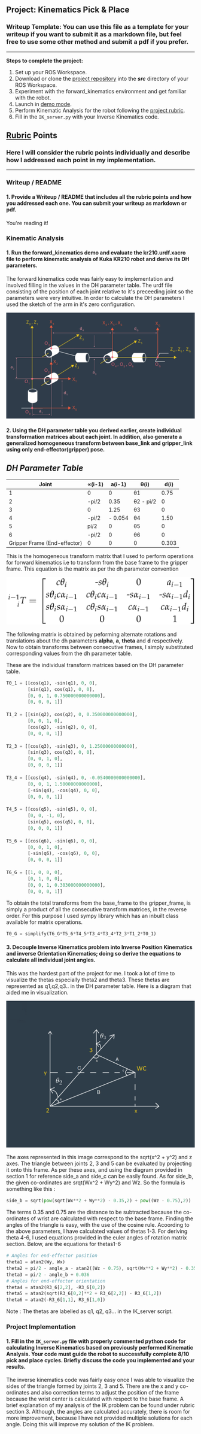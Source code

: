 ## Project: Kinematics Pick & Place
### Writeup Template: You can use this file as a template for your writeup if you want to submit it as a markdown file, but feel free to use some other method and submit a pdf if you prefer.

---


**Steps to complete the project:**  


1. Set up your ROS Workspace.
2. Download or clone the [project repository](https://github.com/udacity/RoboND-Kinematics-Project) into the ***src*** directory of your ROS Workspace.  
3. Experiment with the forward_kinematics environment and get familiar with the robot.
4. Launch in [demo mode](https://classroom.udacity.com/nanodegrees/nd209/parts/7b2fd2d7-e181-401e-977a-6158c77bf816/modules/8855de3f-2897-46c3-a805-628b5ecf045b/lessons/91d017b1-4493-4522-ad52-04a74a01094c/concepts/ae64bb91-e8c4-44c9-adbe-798e8f688193).
5. Perform Kinematic Analysis for the robot following the [project rubric](https://review.udacity.com/#!/rubrics/972/view).
6. Fill in the `IK_server.py` with your Inverse Kinematics code.


[//]: # (Image References)

[image1]: ./images/zero_config.png
[image2]: ./images/walthrough_diagram.png
[image3]: ./images/matrix.png

## [Rubric](https://review.udacity.com/#!/rubrics/972/view) Points
### Here I will consider the rubric points individually and describe how I addressed each point in my implementation.  

---
### Writeup / README

#### 1. Provide a Writeup / README that includes all the rubric points and how you addressed each one.  You can submit your writeup as markdown or pdf.  

You're reading it!

### Kinematic Analysis
#### 1. Run the forward_kinematics demo and evaluate the kr210.urdf.xacro file to perform kinematic analysis of Kuka KR210 robot and derive its DH parameters.

The forward kinematics code was fairly easy to implementation and involved filling in the values in the DH parameter table. The urdf file consisting of the position of each joint relative to it's preceeding joint so the parameters were very intuitive.
In order to calculate the DH parameters I used the sketch of the arm in it's zero configuration.

![alt text][image1]



#### 2. Using the DH parameter table you derived earlier, create individual transformation matrices about each joint. In addition, also generate a generalized homogeneous transform between base_link and gripper_link using only end-effector(gripper) pose.

***DH Parameter Table***
---

| Joint  | ∝(i-1) | a(i-1) | θ(i) | d(i)  |
|---|---|---|---|---|
| 1  | 0 | 0 | θ1  | 0.75  |
| 2 | -pi/2 | 0.35 | θ2 - pi/2 | 0  |
| 3 | 0 | 1.25 |  θ3  | 0 |
| 4 | -pi/2 | - 0.054  | θ4  | 1.50  |
| 5 | pi/2   |  0 | θ5  | 0 |
| 6 | -pi/2  |  0|  θ6 | 0  |
| Gripper Frame (End-effector) | 0 | 0 | 0  | 0.303  |

This is the homogeneous transform matrix that I used to perform operations for forward kinematics i.e to transform from the base frame to the gripper frame. This equation is the matrix as per the dh parameter convention

![alt text][image3]

The following matrix is obtained by peforming alternate rotations and translations about the dh parameters **alpha**, **a**, **theta** and **d** respectively. Now to obtain transforms between consecutive frames, I simply substituted corresponding values from the dh parameter table.

These are the individual transform matrices based on the DH parameter table.

```python
T0_1 = [[cos(q1), -sin(q1), 0, 0],
        [sin(q1), cos(q1), 0, 0],
        [0, 0, 1, 0.750000000000000],
        [0, 0, 0, 1]]

T1_2 = [[sin(q2), cos(q2), 0, 0.350000000000000],
        [0, 0, 1, 0],
        [cos(q2), -sin(q2), 0, 0],
        [0, 0, 0, 1]]

T2_3 = [[cos(q3), -sin(q3), 0, 1.25000000000000],
        [sin(q3), cos(q3), 0, 0],
        [0, 0, 1, 0],
        [0, 0, 0, 1]]

T3_4 = [[cos(q4), -sin(q4), 0, -0.0540000000000000],
        [0, 0, 1, 1.50000000000000],
        [-sin(q4), -cos(q4), 0, 0],
        [0, 0, 0, 1]]

T4_5 = [[cos(q5), -sin(q5), 0, 0],
        [0, 0, -1, 0],
        [sin(q5), cos(q5), 0, 0],
        [0, 0, 0, 1]]

T5_6 = [[cos(q6), -sin(q6), 0, 0],
        [0, 0, 1, 0],
        [-sin(q6), -cos(q6), 0, 0],
        [0, 0, 0, 1]]

T6_G = [[1, 0, 0, 0],
        [0, 1, 0, 0],
        [0, 0, 1, 0.303000000000000],
        [0, 0, 0, 1]]
```

To obtain the total transforms from the base_frame to the gripper_frame, is simply a product of all the consecutive transform matrices, in the reverse order. For this purpose I used sympy library which has an inbuilt class available for matrix operations.

```python
T0_G = simplify(T6_G*T5_6*T4_5*T3_4*T3_4*T2_3*T1_2*T0_1)
```

#### 3. Decouple Inverse Kinematics problem into Inverse Position Kinematics and inverse Orientation Kinematics; doing so derive the equations to calculate all individual joint angles.

This was the hardest part of the project for me. I took a lot of time to visualize the thetas especially theta2 and theta3. These thetas are represented as q1,q2,q3.. in the DH parameter table. Here is a diagram that aided me in visualization.

![alt text][image2]

The axes represented in this image correspond to the sqrt(x^2 + y^2) and z axes. The triangle between joints 2, 3 and 5 can be evaluated by projecting it onto this frame. As per these axes, and using the diagram provided in section 1 for reference side_a and side_c can be easily found. As for side_b, the given co-ordinates are srqt(Wx^2 + Wy^2) and Wz. So the formula is something like this :

```python
side_b = sqrt(pow(sqrt(Wx**2 + Wy**2) - 0.35,2) + pow((Wz - 0.75),2))
```
The terms 0.35 and 0.75 are the distance to be subtracted because the co-ordinates of wrist are calculated with respect to the base frame.
Finding the angles of the triangle is easy, with the use of the cosine rule. Acoording to the above parameters, I have calculated values of thetas 1-3. For deriving theta 4-6, I used equations provided in the euler angles of rotation matrix section. Below, are the equations for thetas1-6

```python
# Angles for end-effector position
theta1 = atan2(Wy, Wx)
theta2 = pi/2 - angle_a - atan2((Wz - 0.75), sqrt(Wx**2 + Wy**2) - 0.35)
theta3 = pi/2 - angle_b + 0.036
# Angles for end-effector orientation
theta4 = atan2(R3_6[2,2], -R3_6[0,2])
theta5 = atan2(sqrt(R3_6[0,2]**2 + R3_6[2,2]) - R3_6[1,2])
theta6 = atan2(-R3_6[1,1], R3_6[1,0])
```
Note : The thetas are labelled as q1, q2, q3... in the IK_server script.

### Project Implementation

#### 1. Fill in the `IK_server.py` file with properly commented python code for calculating Inverse Kinematics based on previously performed Kinematic Analysis. Your code must guide the robot to successfully complete 8/10 pick and place cycles. Briefly discuss the code you implemented and your results.

The inverse kinematics code was fairly easy once I was able to visualize the sides of the triangle formed by joints 2, 3 and 5. There are the x and y co-ordinates and also correction terms to adjust the position of the frame because the wrist center is calculated with respect to the base frame. A brief explanation of my analysis of the IK problem can be found under rubric section 3.
Although, the angles are calculated accurately, there is room for more improvement, because I have not provided multiple solutions for each angle. Doing this will improve my solution of the IK problem.
